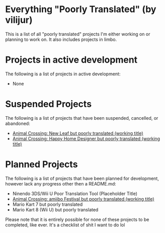 # Everything "Poorly Translated" (by vilijur) 
This is a list of all "poorly translated" projects I'm either working on or planning to work on. It also includes projects in limbo.

# Projects in active development
The following is a list of projects in active development:
* None

# Suspended Projects
The following is a list of projects that have been suspended, cancelled, or abandoned:
* [Animal Crossing: New Leaf but poorly translated (working title)](https://github.com/vilijur/acnl-translated)
* [Animal Crossing: Happy Home Designer but poorly translated (working title)](https://github.com/vilijur/achhd-translated)

# Planned Projects
The following is a list of projects that have been planned for development, however lack any progress other then a README.md:
* Ninendo 3DS/Wii U Poor Translation Tool (Placeholder Title)
* [Animal Crossing: amiibo Festival but poorly translated (working title)](https://github.com/vilijur/acaf-translated)
* Mario Kart 7 but poorly translated
* Mario Kart 8 (Wii U) but poorly translated

Please note that it is entirely possible for none of these projects to be completed, like ever. It's a checklist of shit I want to do lol
